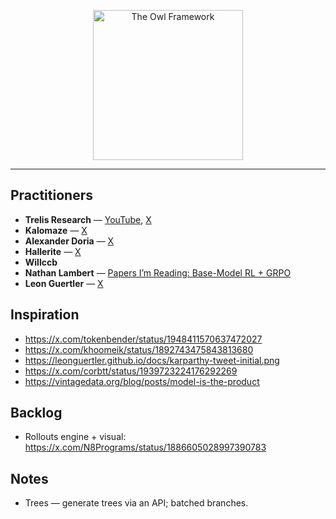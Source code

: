 <p align="center">
  <img src="https://cdn.prod.website-files.com/5ec80a7889378b357778c2fd/5ec80a7889378bc49778c7b6_Turner%20-%20The%20Nightwatcher.jpg" alt="The Owl Framework" width="240" />
</p>

---

## Practitioners

- **Trelis Research** — [YouTube](https://www.youtube.com/@TrelisResearch), [X](https://x.com/TrelisResearch)
- **Kalomaze** — [X](https://x.com/kalomaze)
- **Alexander Doria** — [X](https://x.com/Dorialexander)
- **Hallerite** — [X](https://x.com/hallerite)
- **Willccb**
- **Nathan Lambert** — [Papers I’m Reading: Base-Model RL + GRPO](https://www.interconnects.ai/p/papers-im-reading-base-model-rl-grpo)
- **Leon Guertler** — [X](https://x.com/LeonGuertler)

## Inspiration

- https://x.com/tokenbender/status/1948411570637472027
- https://x.com/khoomeik/status/1892743475843813680
- https://leonguertler.github.io/docs/karparthy-tweet-initial.png
- https://x.com/corbtt/status/1939723224176292269
- https://vintagedata.org/blog/posts/model-is-the-product

## Backlog

- Rollouts engine + visual: https://x.com/N8Programs/status/1886605028997390783

## Notes

- Trees — generate trees via an API; batched branches.

